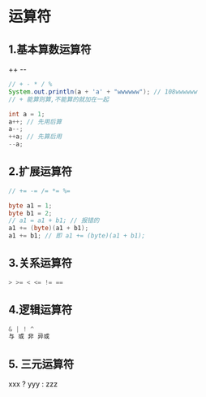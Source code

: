 # 运算符

## 1.基本算数运算符

++ --

```java
// + - * / %
System.out.println(a + 'a' + "wwwwww"); // 108wwwwww
// + 能算则算,不能算的就加在一起

int a = 1;
a++; // 先用后算
a--;
++a; // 先算后用
--a;
```

## 2.扩展运算符

```java
// += -= /= *= %=

byte a1 = 1;
byte b1 = 2;
// a1 = a1 + b1; // 报错的
a1 += (byte)(a1 + b1);
a1 += b1; // 即 a1 += (byte)(a1 + b1);
```

## 3.关系运算符

```java
> >= < <= != ==
```

## 4.逻辑运算符

```java
& | ! ^
与 或 非 异或
```

## 5. 三元运算符

xxx ? yyy : zzz

